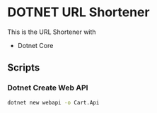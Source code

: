 # DOTNET URL Shortener

This is the URL Shortener with

-   Dotnet Core

## Scripts

### Dotnet Create Web API

```bash
dotnet new webapi -o Cart.Api
```
